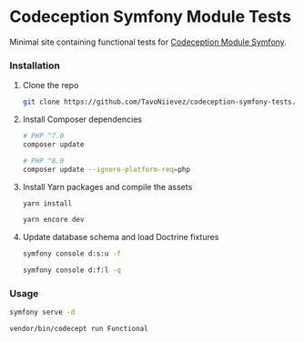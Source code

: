 # Codeception Symfony Module Tests
Minimal site containing functional tests for [Codeception Module Symfony](https://github.com/Codeception/module-symfony).

### Installation

1. Clone the repo
   ```sh
   git clone https://github.com/TavoNiievez/codeception-symfony-tests.git
   ```
2. Install Composer dependencies
   ```sh
   # PHP ^7.0
   composer update
   
   # PHP ^8.0
   composer update --ignore-platform-req=php
   ```
3. Install Yarn packages and compile the assets
   ```sh
   yarn install
   
   yarn encore dev
   ```
4. Update database schema and load Doctrine fixtures
   ```sh
   symfony console d:s:u -f
   
   symfony console d:f:l -q
   ```
### Usage
   ```sh
   symfony serve -d
   
   vendor/bin/codecept run Functional
   ```
